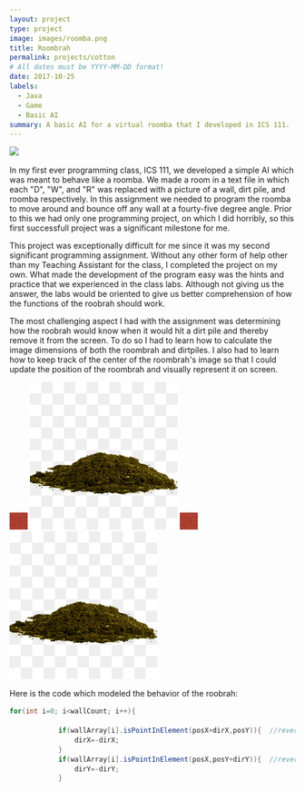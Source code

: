 ```yaml
---
layout: project
type: project
image: images/roomba.png
title: Roombrah
permalink: projects/cotton
# All dates must be YYYY-MM-DD format!
date: 2017-10-25
labels:
  - Java
  - Game
  - Basic AI
summary: A basic AI for a virtual roomba that I developed in ICS 111.
---
```


<img class="ui image" src="{{ site.baseurl }}/images/bricks.png">


In my first ever programming class, ICS 111, we developed a simple AI which was meant to behave like a roomba. We made a room in a text
file in which each "D", "W", and "R" was replaced with a picture of a wall, dirt pile, and roomba respectively. In this assignment we
needed to program the roomba to move around and bounce off any wall at a fourty-five degree angle. Prior to this we had only one
programming project, on which I did horribly, so this first successfull project was a significant milestone for me.

This project was exceptionally difficult for me since it was my second significant programming assignment. Without any other form of
help other than my Teaching Assistant for the class, I completed the project on my own. What made the development of the program easy
was the hints and practice that we experienced in the class labs. Although not giving us the answer, the labs would be oriented to give
us better comprehension of how the functions of the roobrah should work.

The most challenging aspect I had with the assignment was determining how the roobrah would know when it would hit a dirt pile and 
thereby remove it from the screen. To do so I had to learn how to calculate the image dimensions of both the roombrah and dirtpiles. I 
also had to learn how to keep track of the center of the roombrah's image so that I could update the position of the roombrah and 
visually represent it on screen.


<div class="ui small rounded images">
	<img src="../images/bricks.png">
	<img src="../images/originaldirtmound.jpg">
	<img src="../images/bricks.png">
	<img src="../images/originaldirtmound.jpg">
</div>





Here is the code which modeled the behavior of the roobrah:
```java
for(int i=0; i<wallCount; i++){
			
			if(wallArray[i].isPointInElement(posX+dirX,posY)){	//reverse the x direction
				dirX=-dirX;
			}
			if(wallArray[i].isPointInElement(posX,posY+dirY)){	//reverse the y direction
				dirY=-dirY;
			}

```


